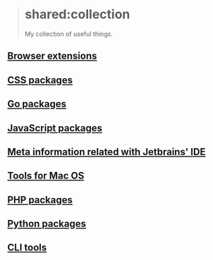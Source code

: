 > # shared:collection
>
> My collection of useful things.

## [Browser extensions](browser)

## [CSS packages](css)

## [Go packages](go)

## [JavaScript packages](javascript)

## [Meta information related with Jetbrains' IDE](jetbrains)

## [Tools for Mac OS](macos)

## [PHP packages](php)

## [Python packages](python)

## [CLI tools](terminal)
